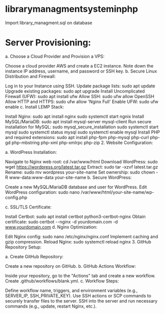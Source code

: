 # librarymanagmentsysteminphp

Import library_managment.sql on database

# Server Provisioning:

a. Choose a Cloud Provider and Provision a VPS:

Choose a cloud provider AWS and create a EC2 instance.
Note down the instance IP address, username, and password or SSH key.
b. Secure Linux Distribution and Firewall:

Log in to your Instance using SSH.
Update package lists: sudo apt update
Upgrade existing packages: sudo apt upgrade
Install Uncomplicated Firewall (UFW): sudo apt install ufw
Allow SSH: sudo ufw allow OpenSSH
Allow HTTP and HTTPS: sudo ufw allow 'Nginx Full'
Enable UFW: sudo ufw enable
c. Install LEMP Stack:

Install Nginx: sudo apt install nginx
sudo systemctl start ngnix
Install MySQL/MariaDB: sudo apt install mysql-server mysql-client
Run secure installation for MySQL: sudo mysql_secure_installation
sudo systemctl start mysql
sudo systemctl status mysql
sudo systemctl enable mysql
Install PHP and required extensions: sudo apt install php-fpm php-mysql php-curl php-gd php-mbstring php-xml php-xmlrpc php-zip
2. Website Configuration:

a. WordPress Installation:

Navigate to Nginx web root: cd /var/www/html
Download WordPress: sudo wget https://wordpress.org/latest.tar.gz
Extract: sudo tar -xzvf latest.tar.gz
Rename: sudo mv wordpress your-site-name
Set ownership: sudo chown -R www-data:www-data your-site-name
b. Secure WordPress:

Create a new MySQL/MariaDB database and user for WordPress.
Edit WordPress configuration: sudo nano /var/www/html/your-site-name/wp-config.php

c. SSL/TLS Certificate:

Install Certbot: sudo apt install certbot python3-certbot-nginx
Obtain certificate: sudo certbot --nginx -d yourdomain.com -d www.yourdomain.com
d. Nginx Optimization:

Edit Nginx config: sudo nano /etc/nginx/nginx.conf
Implement caching and gzip compression.
Reload Nginx: sudo systemctl reload nginx
3. GitHub Repository Setup:

a. Create GitHub Repository:

Create a new repository on GitHub.
b. GitHub Actions Workflow:

Inside your repository, go to the "Actions" tab and create a new workflow.
Create .github/workflows/blank.yml.
c. Workflow Steps:

Define workflow name, triggers, and environment variables (e.g., SERVER_IP, SSH_PRIVATE_KEY).
Use SSH actions or SCP commands to securely transfer files to the server.
SSH into the server and run necessary commands (e.g., update, restart Nginx, etc.).
